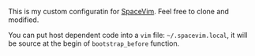 This is my custom configuratin for [SpaceVim][].  Feel free to clone and modified.

You can put host dependent code into a ``vim`` file: ``~/.spacevim.local``, it will be source at the begin of ``bootstrap_before`` function.

[SpaceVim]: https://spacevim.org
